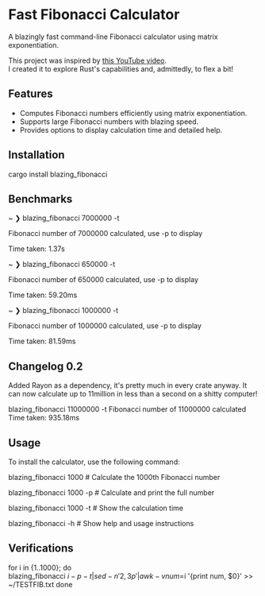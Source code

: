 # Fast Fibonacci Calculator

A blazingly fast command-line Fibonacci calculator using matrix exponentiation.

This project was inspired by [this YouTube video](https://www.youtube.com/watch?v=KzT9I1d-LlQ).  
I created it to explore Rust's capabilities and, admittedly, to flex a bit!



## Features

- Computes Fibonacci numbers efficiently using matrix exponentiation.
- Supports large Fibonacci numbers with blazing speed.
- Provides options to display calculation time and detailed help.

## Installation

cargo install blazing_fibonacci

## Benchmarks

~ ❯ blazing_fibonacci 7000000 -t 

Fibonacci number of 7000000 calculated, use -p to display

Time taken: 1.37s

~ ❯ blazing_fibonacci 650000 -t                                          

Fibonacci number of 650000 calculated, use -p to display

Time taken: 59.20ms


~ ❯ blazing_fibonacci 1000000 -t           

Fibonacci number of 1000000 calculated, use -p to display

Time taken: 81.59ms

## Changelog 0.2

Added Rayon as a dependency, it's pretty much in every crate anyway.
It can now calculate up to 11million in less than a second on a shitty computer!

blazing_fibonacci  11000000 -t
Fibonacci number of 11000000 calculated
Time taken: 935.18ms

## Usage

To install the calculator, use the following command:

blazing_fibonacci 1000           # Calculate the 1000th Fibonacci number

blazing_fibonacci 1000 -p     # Calculate and print the full number

blazing_fibonacci  1000 -t     # Show the calculation time

blazing_fibonacci -h             # Show help and usage instructions

## Verifications

 for i in {1..1000}; do                                                                            
  blazing_fibonacci $i -p -t | sed -n '2,3p' | awk -v num=$i '{print num, $0}' >> ~/TESTFIB.txt
done

